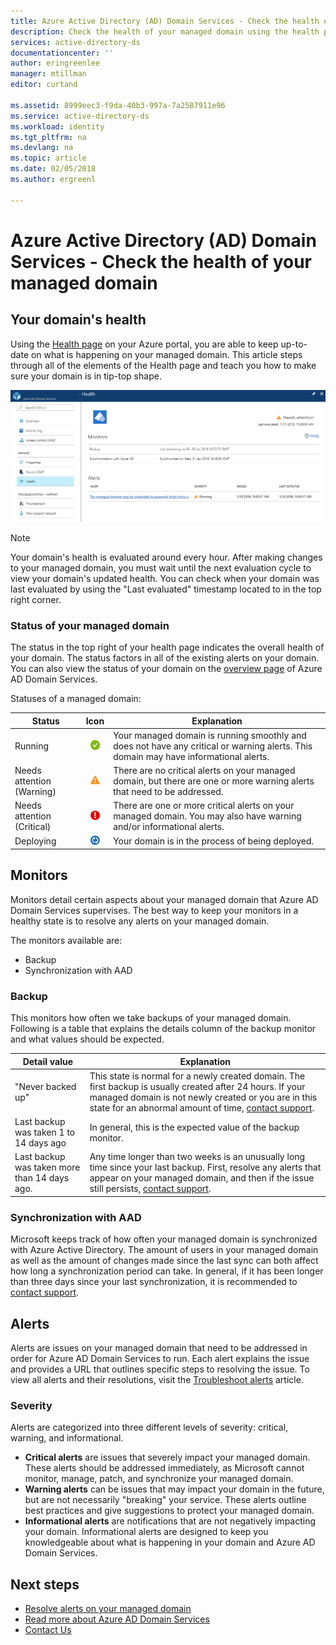 ```yaml
---
title: Azure Active Directory (AD) Domain Services - Check the health of your managed domain | Microsoft Docs
description: Check the health of your managed domain using the health page in the Azure portal.
services: active-directory-ds
documentationcenter: ''
author: eringreenlee
manager: mtillman
editor: curtand

ms.assetid: 8999eec3-f9da-40b3-997a-7a2587911e96
ms.service: active-directory-ds
ms.workload: identity
ms.tgt_pltfrm: na
ms.devlang: na
ms.topic: article
ms.date: 02/05/2018
ms.author: ergreenl

---
```

# Azure Active Directory (AD) Domain Services - Check the health of your managed domain

## Your domain's health

Using the [Health page]() on your Azure portal, you are able to keep up-to-date on what is happening on your managed domain. This article steps through all of the elements of the Health page and teach you how to make sure your domain is in tip-top shape.

![Example health page](.\media\active-directory-domain-services-alerts\health-page.png)

>[!NOTE]
> Your domain's health is evaluated around every hour. After making changes to your managed domain, you must wait until the next evaluation cycle to view your domain's updated health. You can check when your domain was last evaluated by using the "Last evaluated" timestamp located to in the top right corner.
>

### Status of your managed domain

The status in the top right of your health page indicates the overall health of your domain. The status factors in all of the existing alerts on your domain. You can also view the status of your domain on the [overview page]() of Azure AD Domain Services.

Statuses of a managed domain:

| Status | Icon | Explanation |
| --- | :----: | --- |
| Running | <img src= ".\media\active-directory-domain-services-alerts\running-icon.png" width = "15"> | Your managed domain is running smoothly and does not have any critical or warning alerts. This domain may have informational alerts. |
| Needs attention (Warning) | <img src= ".\media\active-directory-domain-services-alerts\warning-icon.png" width = "15"> | There are no critical alerts on your managed domain, but there are one or more warning alerts that need to be addressed. |
| Needs attention (Critical) | <img src= ".\media\active-directory-domain-services-alerts\critical-icon.png" width = "15"> | There are one or more critical alerts on your managed domain. You may also have warning and/or informational alerts. |
| Deploying | <img src= ".\media\active-directory-domain-services-alerts\deploying-icon.png" width = "15"> | Your domain is in the process of being deployed. |

## Monitors

Monitors detail certain aspects about your managed domain that Azure AD Domain Services supervises. The best way to keep your monitors in a healthy state is to resolve any alerts on your managed domain.

The monitors available are:
 - Backup
 - Synchronization with AAD

### Backup

This monitors how often we take backups of your managed domain. Following is a table that explains the details column of the backup monitor and what values should be expected.

| Detail value | Explanation |
| --- | --- |
|"Never backed up" | This state is normal for a newly created domain. The first backup is usually created after 24 hours. If your managed domain is not newly created or you are in this state for an abnormal amount of time, [contact support](active-directory-ds-contact-us.md). |
| Last backup was taken 1 to 14 days ago | In general, this is the expected value of the backup monitor. |
| Last backup was taken more than 14 days ago. | Any time longer than two weeks is an unusually long time since your last backup. First, resolve any alerts that appear on your managed domain, and then if the issue still persists, [contact support](active-directory-ds-contact-us.md). |


### Synchronization with AAD

Microsoft keeps track of how often your managed domain is synchronized with Azure Active Directory. The amount of users in your managed domain as well as the amount of changes made since the last sync can both affect how long a synchronization period can take. In general, if it has been longer than three days since your last synchronization, it is recommended to [contact support](active-directory-ds-contact-us.md).

## Alerts

Alerts are issues on your managed domain that need to be addressed in order for Azure AD Domain Services to run. Each alert explains the issue and provides a URL that outlines specific steps to resolving the issue. To view all alerts and their resolutions, visit the [Troubleshoot alerts](active-directory-ds-troubleshoot-alerts.md) article.

### Severity
Alerts are categorized into three different levels of severity: critical, warning, and informational.

 * **Critical alerts** are issues that severely impact your managed domain. These alerts should be addressed immediately, as Microsoft cannot monitor, manage, patch, and synchronize your managed domain.
 * **Warning alerts** can be issues that may impact your domain in the future, but are not necessarily "breaking" your service. These alerts outline best practices and give suggestions to protect your managed domain.
 * **Informational alerts** are notifications that are not negatively impacting your domain. Informational alerts are designed to keep you knowledgeable about what is happening in your domain and Azure AD Domain Services.

## Next steps
- [Resolve alerts on your managed domain](active-directory-ds-troubleshoot-alerts.md)
- [Read more about Azure AD Domain Services](active-directory-ds-features.md)
- [Contact Us](active-directory-ds-contact-us.md)
